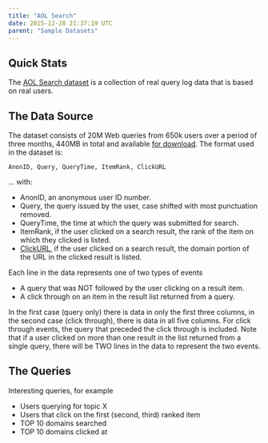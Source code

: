 ```yaml
---
title: "AOL Search"
date: 2015-12-28 21:37:19 UTC
parent: "Sample Datasets"
---
```

## Quick Stats

The [AOL Search dataset](http://en.wikipedia.org/wiki/AOL_search_data_leak) is
a collection of real query log data that is based on real users.

## The Data Source

The dataset consists of 20M Web queries from 650k users over a period of three
months, 440MB in total and available [for
download](http://zola.di.unipi.it/smalltext/datasets.html). The format used in
the dataset is:

    AnonID, Query, QueryTime, ItemRank, ClickURL

... with:

  * AnonID, an anonymous user ID number.
  * Query, the query issued by the user, case shifted with most punctuation removed.
  * QueryTime, the time at which the query was submitted for search.
  * ItemRank, if the user clicked on a search result, the rank of the item on which they clicked is listed.
  * [ClickURL](http://www.dietkart.com/), if the user clicked on a search result, the domain portion of the URL in the clicked result is listed.

Each line in the data represents one of two types of events

  * A query that was NOT followed by the user clicking on a result item.
  * A click through on an item in the result list returned from a query.

In the first case (query only) there is data in only the first three columns,
in the second case (click through), there is data in all five columns. For
click through events, the query that preceded the click through is included.
Note that if a user clicked on more than one result in the list returned from
a single query, there will be TWO lines in the data to represent the two
events.

## The Queries

Interesting queries, for example

  * Users querying for topic X
  * Users that click on the first (second, third) ranked item
  * TOP 10 domains searched
  * TOP 10 domains clicked at

